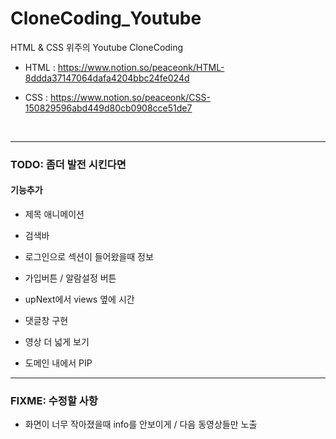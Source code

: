 CloneCoding_Youtube  
===
HTML & CSS 위주의 Youtube CloneCoding

- HTML : https://www.notion.so/peaceonk/HTML-8ddda37147064dafa4204bbc24fe024d

- CSS : https://www.notion.so/peaceonk/CSS-150829596abd449d80cb0908cce51de7

<br>

----

### TODO: 좀더 발전 시킨다면  

#### 기능추가

- 제목 애니메이션

- 검색바
- 로그인으로 섹션이 들어왔을때 정보
- 가입버튼 / 알람설정 버튼 
- upNext에서 views 옆에 시간

- 댓글창 구현
- 영상 더 넓게 보기
- 도메인 내에서 PIP

---

### FIXME: 수정할 사항

- 화면이 너무 작아졌을때 info를 안보이게 / 다음 동영상들만 노출